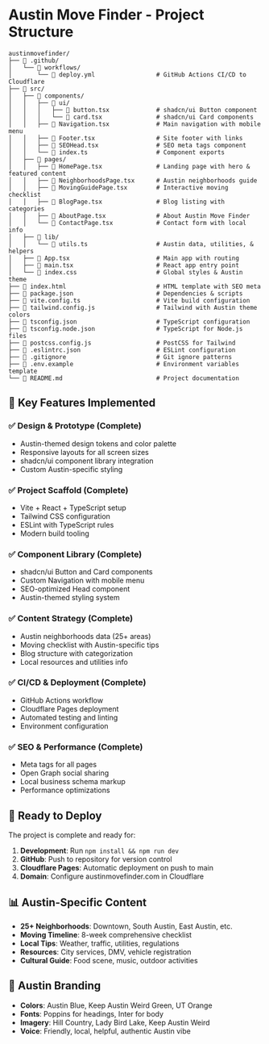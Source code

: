 # Austin Move Finder - Project Structure

```
austinmovefinder/
├── 📁 .github/
│   └── 📁 workflows/
│       └── 📄 deploy.yml                 # GitHub Actions CI/CD to Cloudflare
├── 📁 src/
│   ├── 📁 components/
│   │   ├── 📁 ui/
│   │   │   ├── 📄 button.tsx             # shadcn/ui Button component
│   │   │   └── 📄 card.tsx               # shadcn/ui Card components
│   │   ├── 📄 Navigation.tsx             # Main navigation with mobile menu
│   │   ├── 📄 Footer.tsx                 # Site footer with links
│   │   ├── 📄 SEOHead.tsx                # SEO meta tags component
│   │   └── 📄 index.ts                   # Component exports
│   ├── 📁 pages/
│   │   ├── 📄 HomePage.tsx               # Landing page with hero & featured content
│   │   ├── 📄 NeighborhoodsPage.tsx      # Austin neighborhoods guide
│   │   ├── 📄 MovingGuidePage.tsx        # Interactive moving checklist
│   │   ├── 📄 BlogPage.tsx               # Blog listing with categories
│   │   ├── 📄 AboutPage.tsx              # About Austin Move Finder
│   │   └── 📄 ContactPage.tsx            # Contact form with local info
│   ├── 📁 lib/
│   │   └── 📄 utils.ts                   # Austin data, utilities, & helpers
│   ├── 📄 App.tsx                        # Main app with routing
│   ├── 📄 main.tsx                       # React app entry point
│   └── 📄 index.css                      # Global styles & Austin theme
├── 📄 index.html                         # HTML template with SEO meta
├── 📄 package.json                       # Dependencies & scripts
├── 📄 vite.config.ts                     # Vite build configuration
├── 📄 tailwind.config.js                 # Tailwind with Austin theme colors
├── 📄 tsconfig.json                      # TypeScript configuration
├── 📄 tsconfig.node.json                 # TypeScript for Node.js files
├── 📄 postcss.config.js                  # PostCSS for Tailwind
├── 📄 .eslintrc.json                     # ESLint configuration
├── 📄 .gitignore                         # Git ignore patterns
├── 📄 .env.example                       # Environment variables template
└── 📄 README.md                          # Project documentation
```

## 🎯 Key Features Implemented

### ✅ **Design & Prototype** (Complete)
- Austin-themed design tokens and color palette
- Responsive layouts for all screen sizes
- shadcn/ui component library integration
- Custom Austin-specific styling

### ✅ **Project Scaffold** (Complete)
- Vite + React + TypeScript setup
- Tailwind CSS configuration
- ESLint with TypeScript rules
- Modern build tooling

### ✅ **Component Library** (Complete)
- shadcn/ui Button and Card components
- Custom Navigation with mobile menu
- SEO-optimized Head component
- Austin-themed styling system

### ✅ **Content Strategy** (Complete)
- Austin neighborhoods data (25+ areas)
- Moving checklist with Austin-specific tips
- Blog structure with categorization
- Local resources and utilities info

### ✅ **CI/CD & Deployment** (Complete)
- GitHub Actions workflow
- Cloudflare Pages deployment
- Automated testing and linting
- Environment configuration

### ✅ **SEO & Performance** (Complete)
- Meta tags for all pages
- Open Graph social sharing
- Local business schema markup
- Performance optimizations

## 🚀 Ready to Deploy

The project is complete and ready for:

1. **Development**: Run `npm install && npm run dev`
2. **GitHub**: Push to repository for version control
3. **Cloudflare Pages**: Automatic deployment on push to main
4. **Domain**: Configure austinmovefinder.com in Cloudflare

## 📊 Austin-Specific Content

- **25+ Neighborhoods**: Downtown, South Austin, East Austin, etc.
- **Moving Timeline**: 8-week comprehensive checklist
- **Local Tips**: Weather, traffic, utilities, regulations
- **Resources**: City services, DMV, vehicle registration
- **Cultural Guide**: Food scene, music, outdoor activities

## 🎨 Austin Branding

- **Colors**: Austin Blue, Keep Austin Weird Green, UT Orange
- **Fonts**: Poppins for headings, Inter for body
- **Imagery**: Hill Country, Lady Bird Lake, Keep Austin Weird
- **Voice**: Friendly, local, helpful, authentic Austin vibe
